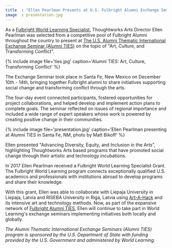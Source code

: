 ```yaml
---
title  : "Ellen Pearlman Presents at U.S. Fulbright Alumni Exchange Seminar"
image  : presentation.jpg
---
```

As a [Fulbright World Learning Specialist](https://fulbrightspecialist.worldlearning.org/the-fulbright-specialist-program/), Thoughtworks Arts Director Ellen Pearlman was selected from a competitive pool of Fulbright Alumni throughout the country to present at [The U.S. Alumni Thematic International Exchange Seminar (Alumni TIES)](https://alumni.state.gov/alumni-news/alumni-thematic-international-exchange-seminars-alumni-ties) on the topic of &quot;Art, Culture, and Transforming Conflict&quot;.

{% include image file='ties.jpg'
   caption='Alumni TIES: Art, Culture, Transforming Conflict' %}

The Exchange Seminar took place in Santa Fe, New Mexico on December 10th - 14th, bringing together Fulbright alumni to share initiatives supporting social change and transforming conflict through the arts.

<!--excerpt-ends-->

The four-day event connected participants, fostered opportunities for project collaborations, and helped develop and implement action plans to complete goals. The seminar reflected on issues of regional importance and included a wide range of expert speakers whose work is powered by creating positive change in their communities. 

{% include image file='presentation.jpg'
   caption='Ellen Pearlman presenting at Alumni TIES in Santa Fe, NM, photo by Matt Bikoff' %}

Ellen presented "Advancing Diversity, Equity, and Inclusion in the Arts", highlighting Thoughtworks Arts based programs that have promoted social change through their artistic and technology incubations.

In 2017 Ellen Pearlman received a Fulbright World Learning Specialist Grant. The Fulbright World Learning program connects exceptionally qualified U.S. academics and professionals with institutions abroad to develop programs and share their knowledge.

With this grant, Ellen was able to collaborate with Liepaja University in Liepaja, Latvia and RISEBA University in Riga, Latvia using [Art-A-Hack](https://artahack.io/) and its intensive art and technology methods. Now, as part of the expansive network of [Fulbright Alumni TIES](https://alumni.state.gov/alumni-news/alumni-thematic-international-exchange-seminars-alumni-ties), Ellen will continue to take part in World Learning's exchange seminars implementing initiatives both locally and globally.

*The Alumni Thematic International Exchange Seminars (Alumni TIES) program is sponsored by the U.S. Department of State with funding provided by the U.S. Government and administered by World Learning.*